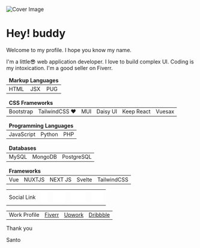 ![Cover Image](./assets/images/Santo-Khan-c.png)

# Hey! buddy

Welcome to my profile. I hope you know my name.

I'm a little😎 web application developer. I love to build complex UI. Coding is my intoxication. I'm a good seller on Fiverr.

<table>
  <thead>
    <tr>
      <td colspan="3"><strong>Markup Languages</strong></td>
    </tr>
  </thead>
  <tbody>
    <tr>
      <td>HTML</td>
      <td>JSX</td>
      <td>PUG</td>
    </tr>
  </tbody>
</table>

<table>
  <thead>
    <tr>
      <td colspan="6"><strong>CSS Frameworks</strong></td>
    </tr>
  </thead>
  <tbody>
    <tr>
      <td>Bootstrap</td>
      <td>TailwindCSS ❤</td>
      <td>MUI</td>
      <td>Daisy UI</td>
      <td>Keep React</td>
      <td>Vuesax</td>
    </tr>
  </tbody>
</table>

<table>
  <thead>
    <tr>
      <td colspan="3"><strong>Programming Languages</strong></td>
    </tr>
  </thead>
  <tbody>
    <tr>
      <td>JavaScript</td>
      <td>Python</td>
      <td>PHP</td>
    </tr>
  </tbody>
</table>

<table>
  <thead>
    <tr>
      <td colspan="3"><strong>Databases</strong></td>
    </tr>
  </thead>
  <tbody>
    <tr>
      <td>MySQL</td>
      <td>MongoDB</td>
      <td>PostgreSQL</td>
    </tr>
  </tbody>
</table>

<table>
  <thead>
    <tr>
      <td colspan="5"><strong>Frameworks</strong></td>
    </tr>
  </thead>
  <tbody>
    <tr>
      <td>Vue</td>
      <td>NUXTJS</td>
      <td>NEXT JS</td>
      <td>Svelte</td>
      <td>TailwindCSS</td>
    </tr>
  </tbody>
</table>

<table>
  <tbody>
    <tr>
      <td>Social Link</td>
      <td><a href="https://fiverr.com/santokhan494"><img src="./assets/images/facebook.svg" alt="Facebook"></a></td>
      <td><a href="https://instagram.com/santokhan1999"><img src="./assets/images/instagram.svg" alt="Instagram"></a></td>
      <td><a href="https://instagram.com/santokhan_"><img src="./assets/images/twitter.svg" alt="Twitter"></a></td>
      <td><a href="https://linkedin.com/in/santokhan1999"><img src="./assets/images/linkedin.svg" alt="linkedin"></a></td>
    </tr>
  </tbody>
</table>

<table>
  <tr>
    <td> Work Profile </td>
    <td><a href="https://fiverr.com/santokhan494">Fiverr</a></td>
    <td><a href="https://www.upwork.com/freelancers/~013de8e004b41e7e82">Upwork</a></td>
    <td><a href="https://dribbble.com/santokhan">Dribbble</a></td>
  </tr>
</table>

Thank you

Santo
